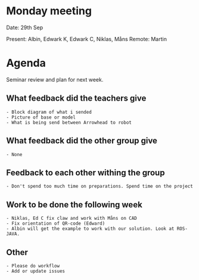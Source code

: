 # Monday meeting
Date: 29th Sep

Present: Albin, Edwark K, Edwark C, Niklas, Måns
Remote: Martin


# Agenda
Seminar review and plan for next week.

## What feedback did the teachers give
    - Block diagram of what i sended
    - Picture of base or model
    - What is being send between Arrowhead to robot

## What feedback did the other group give 
    - None
 
## Feedback to each other withing the group
    - Don't spend too much time on preparations. Spend time on the project 

## Work to be done the following week
    - Niklas, Ed C fix claw and work with Måns on CAD
    - Fix orientation of QR-code (Edward)
    - Albin will get the example to work with our solution. Look at ROS-JAVA. 

## Other 
    - Please do workflow
    - Add or update issues

    
